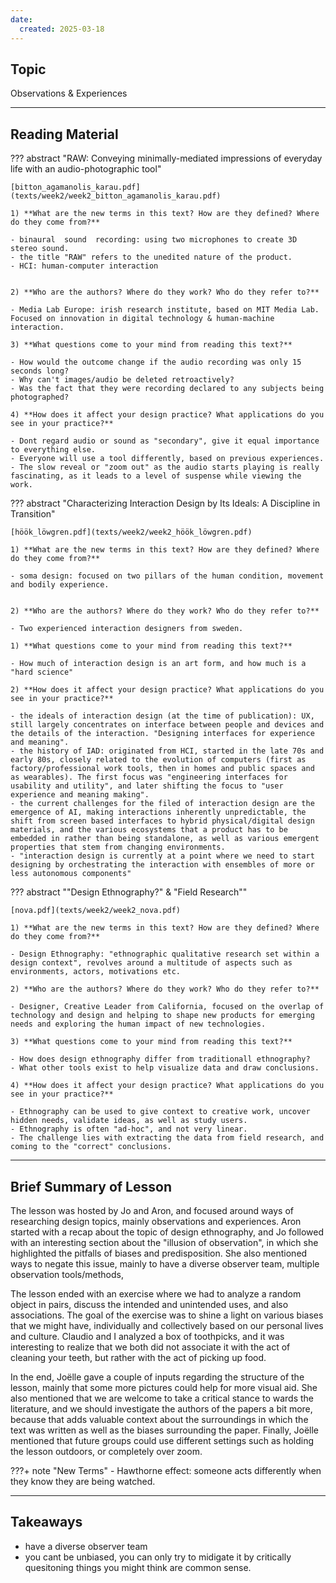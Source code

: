 ```yaml
---
date:
  created: 2025-03-18
---
```


## Topic
Observations & Experiences

___

## Reading Material

??? abstract "RAW: Conveying minimally-mediated impressions of everyday life with an audio-photographic tool"

    [bitton_agamanolis_karau.pdf](texts/week2/week2_bitton_agamanolis_karau.pdf)

    1) **What are the new terms in this text? How are they defined? Where do they come from?**

    - binaural  sound  recording: using two microphones to create 3D stereo sound.
    - the title "RAW" refers to the unedited nature of the product.
    - HCI: human-computer interaction


    2) **Who are the authors? Where do they work? Who do they refer to?**

    - Media Lab Europe: irish research institute, based on MIT Media Lab. Focused on innovation in digital technology & human-machine interaction.

    3) **What questions come to your mind from reading this text?**

    - How would the outcome change if the audio recording was only 15 seconds long?
    - Why can't images/audio be deleted retroactively?
    - Was the fact that they were recording declared to any subjects being photographed?

    4) **How does it affect your design practice? What applications do you see in your practice?**

    - Dont regard audio or sound as "secondary", give it equal importance to everything else.
    - Everyone will use a tool differently, based on previous experiences.
    - The slow reveal or "zoom out" as the audio starts playing is really fascinating, as it leads to a level of suspense while viewing the work.


??? abstract "Characterizing Interaction Design by Its Ideals: A Discipline in Transition"

    [höök_löwgren.pdf](texts/week2/week2_höök_löwgren.pdf)

    1) **What are the new terms in this text? How are they defined? Where do they come from?** 

    - soma design: focused on two pillars of the human condition, movement and bodily experience.


    2) **Who are the authors? Where do they work? Who do they refer to?**

    - Two experienced interaction designers from sweden.

    1) **What questions come to your mind from reading this text?**

    - How much of interaction design is an art form, and how much is a "hard science"

    2) **How does it affect your design practice? What applications do you see in your practice?**

    - the ideals of interaction design (at the time of publication): UX, still largely concentrates on interface between people and devices and the details of the interaction. "Designing interfaces for experience and meaning".
    - the history of IAD: originated from HCI, started in the late 70s and early 80s, closely related to the evolution of computers (first as factory/professional work tools, then in homes and public spaces and as wearables). The first focus was "engineering interfaces for usability and utility", and later shifting the focus to "user experience and meaning making".
    - the current challenges for the filed of interaction design are the emergence of AI, making interactions inherently unpredictable, the shift from screen based interfaces to hybrid physical/digital design materials, and the various ecosystems that a product has to be embedded in rather than being standalone, as well as various emergent properties that stem from changing environments.
    - "interaction design is currently at a point where we need to start 
    designing by orchestrating the interaction with ensembles of more or less autonomous components"


??? abstract ""Design Ethnography?" & "Field Research""

    [nova.pdf](texts/week2/week2_nova.pdf)

    1) **What are the new terms in this text? How are they defined? Where do they come from?**

    - Design Ethnography: "ethnographic qualitative research set within a design context", revolves around a multitude of aspects such as environments, actors, motivations etc.

    2) **Who are the authors? Where do they work? Who do they refer to?**

    - Designer, Creative Leader from California, focused on the overlap of technology and design and helping to shape new products for emerging needs and exploring the human impact of new technologies.

    3) **What questions come to your mind from reading this text?**

    - How does design ethnography differ from traditionall ethnography?
    - What other tools exist to help visualize data and draw conclusions.

    4) **How does it affect your design practice? What applications do you see in your practice?**

    - Ethnography can be used to give context to creative work, uncover hidden needs, validate ideas, as well as study users.
    - Ethnography is often "ad-hoc", and not very linear.
    - The challenge lies with extracting the data from field research, and coming to the "correct" conclusions.


___

## Brief Summary of Lesson
The lesson was hosted by Jo and Aron, and focused around ways of researching design topics, mainly observations and experiences. Aron started with a recap about the topic of design ethnography, and Jo followed with an interesting section about the "illusion of observation", in which she highlighted the pitfalls of biases and predisposition. She also mentioned ways to negate this issue, mainly to have a diverse observer team, multiple observation tools/methods, 

The lesson ended with an exercise where we had to analyze a random object in pairs, discuss the intended and unintended uses, and also associations. The goal of the exercise was to shine a light on various biases that we might have, individually and collectively based on our personal lives and culture. Claudio and I analyzed a box of toothpicks, and it was interesting to realize that we both did not associate it with the act of cleaning your teeth, but rather with the act of picking up food.

In the end, Joëlle gave a couple of inputs regarding the structure of the lesson, mainly that some more pictures could help for more visual aid. She also mentioned that we are welcome to take a critical stance to wards the literature, and we should investigate the authors of the papers a bit more, because that adds valuable context about the surroundings in which the text was written as well as the biases surrounding the paper. Finally, Joëlle mentioned that future groups could use different settings such as holding the lesson outdoors, or completely over zoom.

???+ note "New Terms"
    - Hawthorne effect: someone acts differently when they know they are being watched.

___

## Takeaways
- have a diverse observer team
- you cant be unbiased, you can only try to midigate it by critically quesitoning things you might think are common sense.